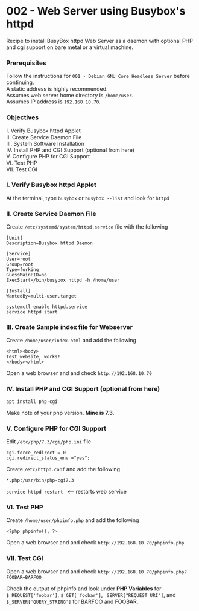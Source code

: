# 002 - Web Server using Busybox's httpd
Recipe to install BusyBox httpd Web Server as a daemon with optional PHP and cgi support on bare metal or a virtual machine.<br>

### Prerequisites
Follow the instructions for `001 - Debian GNU Core Headless Server` before continuing.<br>
A static address is highly recommended.<br>
Assumes web server home directory is `/home/user`.<br>
Assumes IP address is `192.168.10.70`.

### Objectives
I. Verify Busybox httpd Applet<br>
II. Create Service Daemon File<br>
III. System Software Installation<br>
IV. Install PHP and CGI Support (optional from here)<br>
V. Configure PHP for CGI Support<br>
VI. Test PHP<br>
VII. Test CGI

### I. Verify Busybox httpd Applet
At the terminal, type `busybox` or `busybox --list` and look for `httpd`

### II. Create Service Daemon File
Create `/etc/systemd/system/httpd.service` file with the following
```
[Unit]
Description=Busybox httpd Daemon

[Service]
User=root
Group=root
Type=forking
GuessMainPID=no
ExecStart=/bin/busybox httpd -h /home/user

[Install]
WantedBy=multi-user.target
```

`systemctl enable httpd.service`<br>
`service httpd start`

### III. Create Sample index file for Webserver
Create `/home/user/index.html` and add the following
```
<html><body>
Test website, works!
</body></html>
```

Open a web browser and and check `http://192.168.10.70`

### IV. Install PHP and CGI Support (optional from here)
`apt install php-cgi`

Make note of your php version. <strong>Mine is 7.3.</strong>

### V. Configure PHP for CGI Support
Edit `/etc/php/7.3/cgi/php.ini` file
```
cgi.force_redirect = 0
cgi.redirect_status_env ="yes";
```

Create `/etc/httpd.conf` and add the following
```
*.php:/usr/bin/php-cgi7.3
```

`service httpd restart `  <-- restarts web service<br>

### VI. Test PHP
Create `/home/user/phpinfo.php` and add the following
```
<?php phpinfo(); ?>
```

Open a web browser and and check `http://192.168.10.70/phpinfo.php`

### VII. Test CGI
Open a web browser and and check `http://192.168.10.70/phpinfo.php?FOOBAR=BARFOO`<br>

Check the output of phpinfo and look under <strong>PHP Variables</strong> for `$_REQUEST['foobar']`, `$_GET['foobar']`, `_SERVER["REQUEST_URI"]`, and `$_SERVER['QUERY_STRING']` for BARFOO and FOOBAR.<br>

